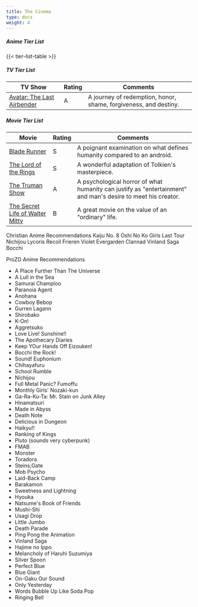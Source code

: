 ```yaml
---
title: The Cinema
type: docs
weight: 4
---
```


##### Anime Tier List
{{< tier-list-table >}}

##### TV Tier List
TV Show 												 																					  | Rating 	 | Comments 												
--------------------------------------------------------------------------- | -------- | --------------------------------------------------------------------------- 
[Avatar: The Last Airbender](https://www.imdb.com/title/tt0417299/)	     		| A				 | A journey of redemption, honor, shame, forgiveness, and destiny. 

##### Movie Tier List
Movie													   																						| Rating 	 | Comments 												
--------------------------------------------------------------------------- | -------- | --------------------------------------------------------------------------- 
[Blade Runner](https://www.imdb.com/title/tt0083658/)					   	 					| S			 	 | A poignant examination on what defines humanity compared to an android.
[The Lord of the Rings](https://www.imdb.com/title/tt0120737/)					   	| S		     | A wonderful adaptation of Tolkien's masterpiece. 		
[The Truman Show](https://www.imdb.com/title/tt0120382/)								   	| A	  	 	 | A psychological horror of what humanity can justify as "entertainment" and man's desire to meet his creator.
[The Secret Life of Walter Mitty](https://www.imdb.com/title/tt0359950/) 		| B	  	 	 | A great movie on the value of an "ordinary" life. 

Christian Anime Recommendations
Kaiju No. 8
Oshi No Ko
Girls Last Tour
Nichijou
Lycoris Recoil
Frieren
Violet Evergarden
Clannad
Vinland Saga
Bocchi

ProZD Anime Recommendations
- A Place Further Than The Universe
- A Lull in the Sea
- Samurai Champloo
- Paranoia Agent
- Anohana
- Cowboy Bebop
- Gurren Lagann
- Shirobako
- K-On!
- Aggretsuko
- Love Live! Sunshine!!
- The Apothecary Diaries
- Keep YOur Hands Off Eizouken!
- Bocchi the Rock!
- Sound! Euphonium
- Chihayafuru
- School Rumble
- Nichijou
- Full Metal Panic? Fumoffu
- Monthly Girls' Nozaki-kun
- Ga-Ra-Ku-Ta: Mr. Stain on Junk Alley
- Hinamatsuri
- Made in Abyss
- Death Note
- Delicious in Dungeon
- Haikyu!!
- Ranking of Kings
- Pluto (sounds very cyberpunk)
- FMAB
- Monster
- Toradora
- Steins;Gate
- Mob Psycho 
- Laid-Back Camp
- Barakamon
- Sweetness and Lightning
- Hyouka
- Natsume's Book of Friends
- Mushi-Shi
- Usagi Drop
- Little Jumbo
- Death Parade
- Ping Pong the Animation
- Vinland Saga
- Hajime no Ippo
- Melancholy of Haruhi Suzumiya
- Silver Spoon
- Perfect Blue
- Blue Giant
- On-Gaku Our Sound
- Only Yesterday
- Words Bubble Up Like Soda Pop
- Ringing Bell

<script src="https://static.esvmedia.org/crossref/crossref.min.js" type="text/javascript"></script>